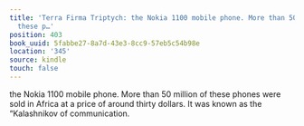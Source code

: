 ```yaml
---
title: 'Terra Firma Triptych: the Nokia 1100 mobile phone. More than 50 million of
  these p…'
position: 403
book_uuid: 5fabbe27-8a7d-43e3-8cc9-57eb5c54b98e
location: '345'
source: kindle
touch: false
---
```


the Nokia 1100 mobile phone. More than 50 million of these phones were sold in Africa at a price of around thirty dollars. It was known as the “Kalashnikov of communication.
